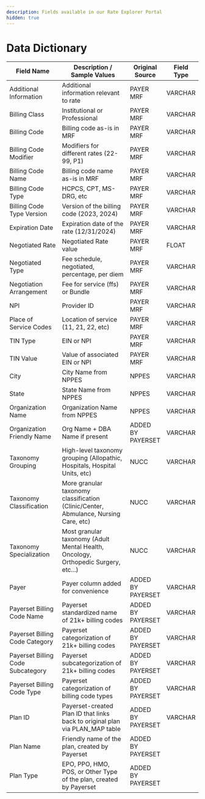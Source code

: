 ```yaml
---
description: Fields available in our Rate Explorer Portal
hidden: true
---
```


# Data Dictionary

<table data-full-width="false"><thead><tr><th width="239.5">Field Name</th><th width="347">Description / Sample Values</th><th>Original Source</th><th data-hidden>Field Type</th></tr></thead><tbody><tr><td>Additional Information</td><td>Additional information relevant to rate</td><td>PAYER MRF</td><td>VARCHAR</td></tr><tr><td>Billing Class</td><td>Institutional or Professional</td><td>PAYER MRF</td><td>VARCHAR</td></tr><tr><td>Billing Code</td><td>Billing code as-is in MRF</td><td>PAYER MRF</td><td>VARCHAR</td></tr><tr><td>Billing Code Modifier</td><td>Modifiers for different rates (22-99, P1)</td><td>PAYER MRF</td><td>VARCHAR</td></tr><tr><td>Billing Code Name</td><td>Billing code name as-is in MRF</td><td>PAYER MRF</td><td>VARCHAR</td></tr><tr><td>Billing Code Type</td><td>HCPCS, CPT, MS-DRG, etc</td><td>PAYER MRF</td><td>VARCHAR</td></tr><tr><td>Billing Code Type Version</td><td>Version of the billing code (2023, 2024)</td><td>PAYER MRF</td><td>VARCHAR</td></tr><tr><td>Expiration Date</td><td>Expiration date of the rate (12/31/2024)</td><td>PAYER MRF</td><td>VARCHAR</td></tr><tr><td>Negotiated Rate</td><td>Negotiated Rate value</td><td>PAYER MRF</td><td>FLOAT</td></tr><tr><td>Negotiated Type</td><td>Fee schedule, negotiated, percentage, per diem</td><td>PAYER MRF</td><td>VARCHAR</td></tr><tr><td>Negotiation Arrangement</td><td>Fee for service (ffs) or Bundle</td><td>PAYER MRF</td><td>VARCHAR</td></tr><tr><td>NPI</td><td>Provider ID</td><td>PAYER MRF</td><td>VARCHAR</td></tr><tr><td>Place of Service Codes</td><td>Location of service (11, 21, 22, etc)</td><td>PAYER MRF</td><td>VARCHAR</td></tr><tr><td>TIN Type</td><td>EIN or NPI</td><td>PAYER MRF</td><td>VARCHAR</td></tr><tr><td>TIN Value</td><td>Value of associated EIN or NPI</td><td>PAYER MRF</td><td>VARCHAR</td></tr><tr><td>City</td><td>City Name from NPPES</td><td>NPPES</td><td>VARCHAR</td></tr><tr><td>State</td><td>State Name from NPPES</td><td>NPPES</td><td>VARCHAR</td></tr><tr><td>Organization Name</td><td>Organization Name from NPPES</td><td>NPPES</td><td>VARCHAR</td></tr><tr><td>Organization Friendly Name</td><td>Org Name + DBA Name if present</td><td>ADDED BY PAYERSET</td><td>VARCHAR</td></tr><tr><td>Taxonomy Grouping</td><td>High-level taxonomy grouping (Allopathic, Hospitals, Hospital Units, etc)</td><td>NUCC</td><td>VARCHAR</td></tr><tr><td>Taxonomy Classification</td><td>More granular taxonomy classification (Clinic/Center, Abmulance, Nursing Care, etc)</td><td>NUCC</td><td>VARCHAR</td></tr><tr><td>Taxonomy Specialization</td><td>Most granular taxonomy (Adult Mental Health, Oncology, Orthopedic Surgery, etc...)</td><td>NUCC</td><td>VARCHAR</td></tr><tr><td>Payer</td><td>Payer column added for convenience</td><td>ADDED BY PAYERSET</td><td>VARCHAR</td></tr><tr><td>Payerset Billing Code Name</td><td>Payerset standardized name of 21k+ billing codes</td><td>ADDED BY PAYERSET</td><td>VARCHAR</td></tr><tr><td>Payerset Billing Code Category</td><td>Payerset categorization of 21k+ billing codes</td><td>ADDED BY PAYERSET</td><td>VARCHAR</td></tr><tr><td>Payerset Billing Code Subcategory</td><td>Payerset subcategorization of 21k+ billing codes</td><td>ADDED BY PAYERSET</td><td>VARCHAR</td></tr><tr><td>Payerset Billing Code Type</td><td>Payerset categorization of billing code types</td><td>ADDED BY PAYERSET</td><td>VARCHAR</td></tr><tr><td>Plan ID</td><td>Payerset-created Plan ID that links back to original plan via PLAN_MAP table</td><td>ADDED BY PAYERSET</td><td>VARCHAR</td></tr><tr><td>Plan Name</td><td>Friendly name of the plan, created by Payerset</td><td>ADDED BY PAYERSET</td><td></td></tr><tr><td>Plan Type</td><td>EPO, PPO, HMO, POS, or Other Type of the plan, created by Payerset</td><td>ADDED BY PAYERSET</td><td></td></tr></tbody></table>

